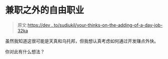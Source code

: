 # 兼职之外的自由职业

> 原文:[https://dev . to/sudiukil/your-thinks-on-the-adding-of-a-day-job-32ka](https://dev.to/sudiukil/your-thoughts-on-freelancing-in-addition-of-a-day-job-32ka)

虽然我知道这很可能是天真和乌托邦，但我想认真考虑如何通过开发赚点外快。

你对此有什么想法？